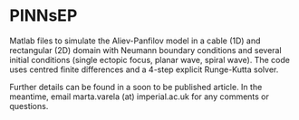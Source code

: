 # PINNsEP

Matlab files to simulate the Aliev-Panfilov model in a cable (1D) and rectangular (2D) domain with Neumann boundary conditions and several initial conditions (single ectopic focus, planar wave, spiral wave). The code uses centred finite differences and a 4-step explicit Runge-Kutta solver. 

Further details can be found in a soon to be published article. In the meantime, email marta.varela (at) imperial.ac.uk for any comments or questions.
